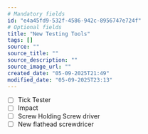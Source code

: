 ```yaml
---
# Mandatory fields
id: "e4a45fd9-532f-4586-942c-8956747e724f"
# Optional fields
title: "New Testing Tools"
tags: []
source: ""
source_title: ""
source_description: ""
source_image_url: ""
created_date: "05-09-2025T21:49"
modified_date: "05-09-2025T23:13"
---
```


- [ ] Tick Tester
- [ ] Impact
- [ ] Screw Holding Screw driver
- [ ] New flathead screwdricer